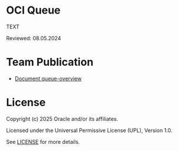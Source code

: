 # OCI Queue

TEXT

Reviewed: 08.05.2024

# Team Publication

- [Document queue-overview](example-usage/files/queue_overview.pdf)

# License
 
Copyright (c) 2025 Oracle and/or its affiliates.
 
Licensed under the Universal Permissive License (UPL), Version 1.0.
 
See [LICENSE](https://github.com/oracle-devrel/technology-engineering/blob/main/LICENSE) for more details.


